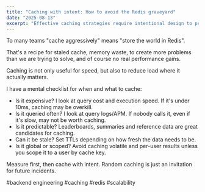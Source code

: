 ```yaml
---
title: "Caching with intent: How to avoid the Redis graveyard"
date: "2025-08-13"
excerpt: "Effective caching strategies require intentional design to prevent memory waste and stale data issues. Implementation guidelines include evaluating query cost, frequency of access, data predictability, TTL settings, and scope management for optimal Redis performance."
---
```


To many teams "cache aggressively" means "store the world in Redis".

That's a recipe for staled cache, memory waste, to create more problems than we are trying to solve, and of course no real performance gains.

Caching is not only useful for speed, but also to reduce load where it actually matters.

I have a mental checklist for when and what to cache:

 * Is it expensive? I look at query cost and execution speed. If it's under 10ms, caching may be overkill.
 * Is it queried often? I look at query logs/APM. If nobody calls it, even if it's slow, may not be worth caching.
 * Is it predictable? Leaderboards, summaries and reference data are great candidates for caching.
 * Can it be stale? Set TTLs depending on how fresh the data needs to be.
 * Is it global or scoped? Avoid caching volatile and per-user results unless you scope it to a user by cache key.

Measure first, then cache with intent. Random caching is just an invitation for future incidents.

#backend engineering #caching #redis #scalability
